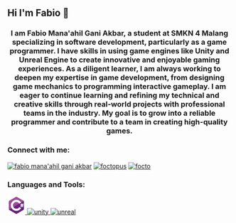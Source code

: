 ## Hi I'm Fabio 👋

<h3 align="center">I am Fabio Mana'ahil Gani Akbar, a student at SMKN 4 Malang specializing in software development, particularly as a game programmer. I have skills in using game engines like Unity and Unreal Engine to create innovative and enjoyable gaming experiences. As a diligent learner, I am always working to deepen my expertise in game development, from designing game mechanics to programming interactive gameplay. I am eager to continue learning and refining my technical and creative skills through real-world projects with professional teams in the industry. My goal is to grow into a reliable programmer and contribute to a team in creating high-quality games.
</h3>

<h3 align="left">Connect with me:</h3>
<p align="left">
<a href="https://linkedin.com/in/fabio mana'ahil gani akbar" target="blank"><img align="center" src="https://raw.githubusercontent.com/rahuldkjain/github-profile-readme-generator/master/src/images/icons/Social/linked-in-alt.svg" alt="fabio mana'ahil gani akbar" height="30" width="40" /></a>
<a href="https://instagram.com/foctopus" target="blank"><img align="center" src="https://raw.githubusercontent.com/rahuldkjain/github-profile-readme-generator/master/src/images/icons/Social/instagram.svg" alt="foctopus" height="30" width="40" /></a>
<a href="https://www.youtube.com/c/focto" target="blank"><img align="center" src="https://raw.githubusercontent.com/rahuldkjain/github-profile-readme-generator/master/src/images/icons/Social/youtube.svg" alt="focto" height="30" width="40" /></a>
</p>

<h3 align="left">Languages and Tools:</h3>
<p align="left"> <a href="https://www.w3schools.com/cs/" target="_blank" rel="noreferrer"> <img src="https://raw.githubusercontent.com/devicons/devicon/master/icons/csharp/csharp-original.svg" alt="csharp" width="40" height="40"/> </a> <a href="https://unity.com/" target="_blank" rel="noreferrer"> <img src="https://www.vectorlogo.zone/logos/unity3d/unity3d-icon.svg" alt="unity" width="40" height="40"/> </a> <a href="https://unrealengine.com/" target="_blank" rel="noreferrer"> <img src="https://raw.githubusercontent.com/kenangundogan/fontisto/036b7eca71aab1bef8e6a0518f7329f13ed62f6b/icons/svg/brand/unreal-engine.svg" alt="unreal" width="40" height="40"/> </a> </p>
